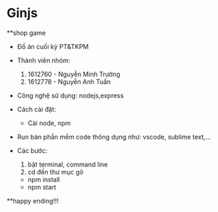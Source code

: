 # Ginjs
**shop game


* Đồ án cuối kỳ PT&TKPM 

* Thành viên nhóm:
  1. 1612760 - Nguyễn Minh Trường
  2. 1612778 - Nguyễn Anh Tuấn

* Công nghệ sử dụng: nodejs,express

* Cách cài đặt: 
  * Cài node, npm
* Run bàn phần mềm code thông dụng như: vscode, sublime text,...
* Các bước: 
  1. bật terminal, command line 
  2. cd đến thư mục gõ
   * npm install
   * npm start

**happy ending!!!
